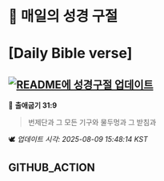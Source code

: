 # 🙏 매일의 성경 구절
# [Daily Bible verse]
## [![README에 성경구절 업데이트](https://github.com/DONGSUKA/first_test/actions/workflows/update-readme-bible.yml/badge.svg)](https://github.com/DONGSUKA/first_test/actions/workflows/update-readme-bible.yml)
<!-- START_BIBLE_VERSE -->
📖 **출애굽기 31:9**
> 번제단과 그 모든 기구와 물두멍과 그 받침과

🕊️ _업데이트 시각: 2025-08-09 15:48:14 KST_
  <!-- END_BIBLE_VERSE -->
## GITHUB_ACTION
